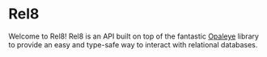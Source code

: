 # Rel8

Welcome to Rel8! Rel8 is an API built on top of the
fantastic [Opaleye](https://hackage.haskell.org/package/opaleye) library to
provide an easy and type-safe way to interact with relational databases.
